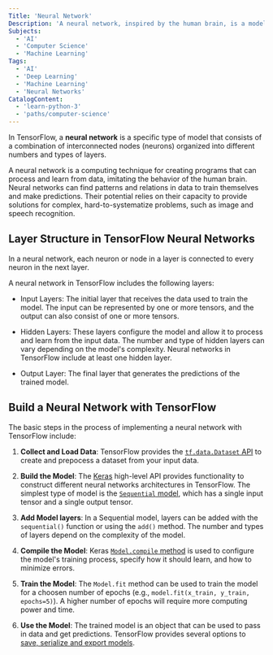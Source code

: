 ```yaml
---
Title: 'Neural Network'
Description: 'A neural network, inspired by the human brain, is a model that learns from data to make decisions and solve complex problems.'
Subjects:
  - 'AI'
  - 'Computer Science'
  - 'Machine Learning'
Tags:
  - 'AI'
  - 'Deep Learning'
  - 'Machine Learning'
  - 'Neural Networks'
CatalogContent:
  - 'learn-python-3'
  - 'paths/computer-science'
---
```


In TensorFlow, a **neural network** is a specific type of model that consists of a combination of interconnected nodes (neurons) organized into different numbers and types of layers.

A neural network is a computing technique for creating programs that can process and learn from data, imitating the behavior of the human brain. Neural networks can find patterns and relations in data to train themselves and make predictions. Their potential relies on their capacity to provide solutions for complex, hard-to-systematize problems, such as image and speech recognition.

## Layer Structure in TensorFlow Neural Networks

In a neural network, each neuron or node in a layer is connected to every neuron in the next layer.

A neural network in TensorFlow includes the following layers:

- Input Layers: The initial layer that receives the data used to train the model. The input can be represented by one or more tensors, and the output can also consist of one or more tensors.

- Hidden Layers: These layers configure the model and allow it to process and learn from the input data. The number and type of hidden layers can vary depending on the model's complexity. Neural networks in TensorFlow include at least one hidden layer.

- Output Layer: The final layer that generates the predictions of the trained model.
  
## Build a Neural Network with TensorFlow

The basic steps in the process of implementing a neural network with TensorFlow include:

1. **Collect and Load Data**: TensorFlow provides the [`tf.data.Dataset` API](https://www.tensorflow.org/api_docs/python/tf/data/Dataset) to create and prepocess a dataset from your input data.

2. **Build the Model**: The [Keras](https://www.tensorflow.org/guide/keras) high-level API provides functionality to construct different neural networks architectures in TensorFlow. The simplest type of model is the [`Sequential` model](https://www.tensorflow.org/guide/keras/sequential_model), which has a single input tensor and a single output tensor.

3. **Add Model layers**: In a Sequential model, layers can be added with the `sequential()` function or using the `add()` method. The number and types of layers depend on the complexity of the model.

4. **Compile the Model**: Keras [`Model.compile` method](https://www.tensorflow.org/api_docs/python/tf/keras/Model#compile) is used to configure the model's training process, specify how it should learn, and how to minimize errors.

5. **Train the Model**: The `Model.fit` method can be used to train the model for a choosen number of epochs (e.g., `model.fit(x_train, y_train, epochs=5)`). A higher number of epochs will require more computing power and time.

6. **Use the Model**: The trained model is an object that can be used to pass in data and get predictions. TensorFlow provides several options to [save, serialize and export models](https://www.tensorflow.org/guide/keras/serialization_and_saving).
